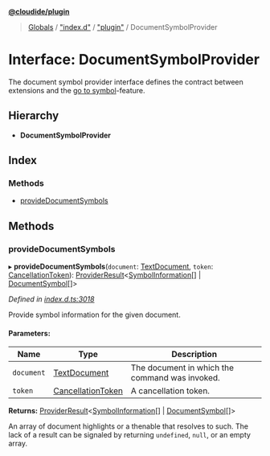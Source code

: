 **[@cloudide/plugin](../README.md)**

> [Globals](../README.md) / ["index.d"](../modules/_index_d_.md) / ["plugin"](../modules/_index_d_._plugin_.md) / DocumentSymbolProvider

# Interface: DocumentSymbolProvider

The document symbol provider interface defines the contract between extensions and
the [go to symbol](https://code.visualstudio.com/docs/editor/editingevolved#_go-to-symbol)-feature.

## Hierarchy

* **DocumentSymbolProvider**

## Index

### Methods

* [provideDocumentSymbols](_index_d_._plugin_.documentsymbolprovider.md#providedocumentsymbols)

## Methods

### provideDocumentSymbols

▸ **provideDocumentSymbols**(`document`: [TextDocument](_index_d_._plugin_.textdocument.md), `token`: [CancellationToken](_index_d_._plugin_.cancellationtoken.md)): [ProviderResult](../modules/_index_d_._plugin_.md#providerresult)\<[SymbolInformation](../classes/_index_d_._plugin_.symbolinformation.md)[] \| [DocumentSymbol](../classes/_index_d_._plugin_.documentsymbol.md)[]>

*Defined in [index.d.ts:3018](https://github.com/shuyaqian/cloudide-plugin-api/blob/57a3a2a/index.d.ts#L3018)*

Provide symbol information for the given document.

#### Parameters:

Name | Type | Description |
------ | ------ | ------ |
`document` | [TextDocument](_index_d_._plugin_.textdocument.md) | The document in which the command was invoked. |
`token` | [CancellationToken](_index_d_._plugin_.cancellationtoken.md) | A cancellation token. |

**Returns:** [ProviderResult](../modules/_index_d_._plugin_.md#providerresult)\<[SymbolInformation](../classes/_index_d_._plugin_.symbolinformation.md)[] \| [DocumentSymbol](../classes/_index_d_._plugin_.documentsymbol.md)[]>

An array of document highlights or a thenable that resolves to such. The lack of a result can be
signaled by returning `undefined`, `null`, or an empty array.
